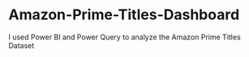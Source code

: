 # Amazon-Prime-Titles-Dashboard
I used Power BI and Power Query to analyze the Amazon Prime Titles Dataset
